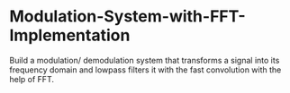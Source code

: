 # Modulation-System-with-FFT-Implementation
 Build a modulation/ demodulation system that transforms a signal into its frequency domain and lowpass filters it with the fast convolution with the help of FFT.
